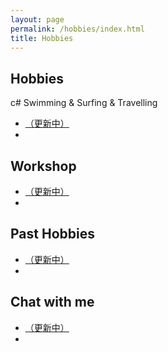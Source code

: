 ```yaml
---
layout: page
permalink: /hobbies/index.html
title: Hobbies
---
```




## Hobbies

c# Swimming & Surfing & Travelling
- [（更新中）](https://)<br>
- 

## Workshop
- [（更新中）](https://)<br>
- 



## Past Hobbies
- [（更新中）](https://)<br>
- 




## Chat with me
- [（更新中）](https://)<br>
- 

